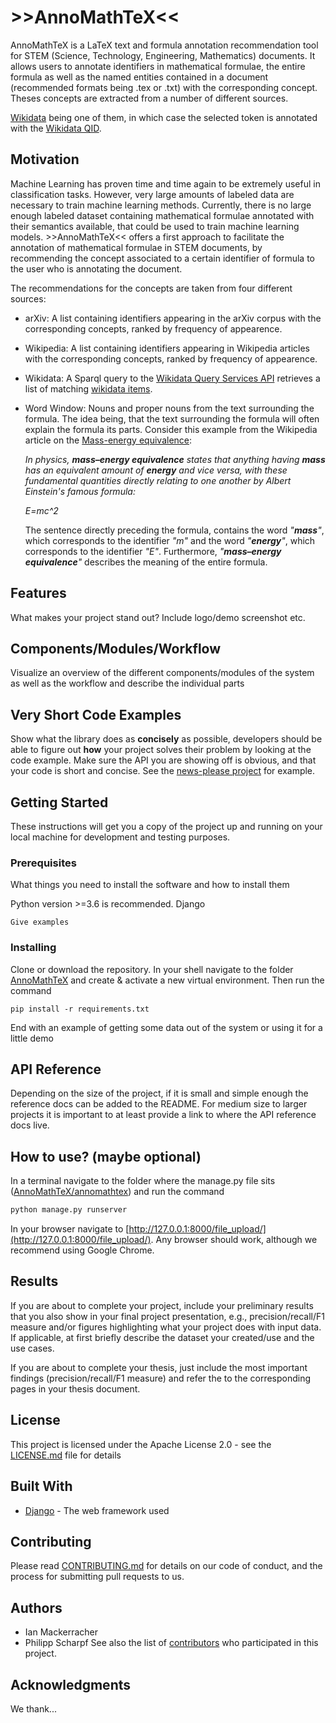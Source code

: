 # \>>AnnoMathTeX<<

AnnoMathTeX is a LaTeX text and formula annotation recommendation tool for STEM (Science, Technology, Engineering, 
Mathematics) documents. It allows users to annotate 
identifiers in mathematical formulae, the entire formula as well as the named entities contained in a document 
(recommended formats being .tex or .txt) with the corresponding concept. Theses concepts are extracted from a number of 
different sources.

[Wikidata](https://www.wikidata.org) being one of them, in which case the selected token is annotated
with the [Wikidata QID](https://en.wikipedia.org/wiki/Wikidata#Items).

## Motivation
Machine Learning has proven time and time again to be extremely useful in classification tasks. However, very large 
amounts of labeled data are necessary to train machine learning methods. Currently, there is no large enough labeled 
dataset containing mathematical formulae annotated with their semantics available, that could be used to train machine 
learning models. >>AnnoMathTeX<< offers a first approach to facilitate the annotation of mathematical formulae in STEM 
documents, by recommending the concept associated to a certain identifier of formula to the user who is annotating the 
document.

The recommendations for the concepts are taken from four different sources:
* arXiv: A list containing identifiers appearing in the arXiv corpus with the corresponding concepts, ranked by frequency of appearence.
* Wikipedia: A list containing identifiers appearing in Wikipedia articles with the corresponding concepts, ranked by frequency of appearence.
* Wikidata: A Sparql query to the [Wikidata Query Services API](https://query.wikidata.org) retrieves a list of matching [wikidata items](https://en.wikipedia.org/wiki/Wikidata#Items).
* Word Window: Nouns and proper nouns from the text surrounding the formula. The idea being, that the text surrounding the formula will often explain the formula its parts. Consider this example from the Wikipedia article on the [Mass-energy equivalence](https://en.wikipedia.org/wiki/Mass–energy_equivalence):
   
  *In physics, **mass–energy equivalence** states that anything having **mass** has an equivalent amount of **energy** and vice versa, with these fundamental quantities directly relating to one another by Albert Einstein's famous formula:*

  *E=mc^2*
  
  The sentence directly preceding the formula, contains the word *"**mass**"*, which corresponds to the identifier *"m"* and the word *"**energy**"*, which corresponds to the identifier *"E"*. Furthermore, *"**mass–energy equivalence**"* describes the meaning of the entire formula.
 
## Features

What makes your project stand out? Include logo/demo screenshot etc.

## Components/Modules/Workflow

Visualize an overview of the different components/modules of the system as well as the workflow and describe the individual parts

## Very Short Code Examples

Show what the library does as **concisely** as possible, developers should be able to figure out **how** your project solves their problem by looking at the code example. Make sure the API you are showing off is obvious, and that your code is short and concise. See the [news-please project](https://github.com/fhamborg/news-please/blob/master/README.md#use-within-your-own-code-as-a-library) for example.

## Getting Started

These instructions will get you a copy of the project up and running on your local machine for development and testing purposes.

### Prerequisites

What things you need to install the software and how to install them

Python version >=3.6 is recommended.
Django 


```
Give examples
```

### Installing

Clone or download the repository. In your shell navigate to the folder [AnnoMathTeX](/AnnoMathTeX) and create & activate
a new virtual environment. Then run the command
```
pip install -r requirements.txt
```



End with an example of getting some data out of the system or using it for a little demo

## API Reference

Depending on the size of the project, if it is small and simple enough the reference docs can be added to the README. For medium size to larger projects it is important to at least provide a link to where the API reference docs live.

## How to use? (maybe optional)

In a terminal navigate to the folder where the manage.py file sits ([AnnoMathTeX/annomathtex](/AnnoMathTeX/annomathtex))
and run the command
```python
python manage.py runserver
```
In your browser navigate to [http://127.0.0.1:8000/file_upload/](http://127.0.0.1:8000/file_upload/). Any browser should 
work, although we recommend using Google Chrome.

## Results

If you are about to complete your project, include your preliminary results that you also show in your final project presentation, e.g., precision/recall/F1 measure and/or figures highlighting what your project does with input data. If applicable, at first briefly describe the dataset your created/use and the use cases.

If you are about to complete your thesis, just include the most important findings (precision/recall/F1 measure) and refer the to the corresponding pages in your thesis document.

## License

This project is licensed under the Apache License 2.0 - see the [LICENSE.md](LICENSE.md) file for details

## Built With

* [Django](https://www.djangoproject.com) - The web framework used

## Contributing

Please read [CONTRIBUTING.md](https://gist.github.com/AnnoMathTeX/contributing) for details on our code of conduct, and the process for submitting pull requests to us.

## Authors

* Ian Mackerracher
* Philipp Scharpf
See also the list of [contributors](https://github.com/philsMINT/AnnoMathTeX/contributors) who participated in this project.

## Acknowledgments

We thank...
